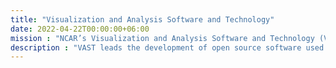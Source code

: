 ```yaml
---
title: "Visualization and Analysis Software and Technology"
date: 2022-04-22T00:00:00+06:00
mission : "NCAR’s Visualization and Analysis Software and Technology (VAST) section helps scientists, students, policy makers, and the public better understand enormous volumes of geoscientific data. Numerical simulations of complex natural phenomena, running on some of the world’s most powerful supercomputers, and a wide range of earth observing instruments all produce tremendous amounts of numerical data about the natural world. Helping explore, explain, understand, and gain insight into these complex troves of data is the mission of VAST."
description : "VAST leads the development of open source software used by scientists, university students, and faculty to visualize and analyze their data; creates informative,  data-driven visualizations to help explain complicated science, to the public, policy makers, and even other scientists;  educates practicing and aspiring new scientists on the most effective use of emerging technologies; and conducts research into new ways to manage and extract meaning from geoscience data."
---
```


